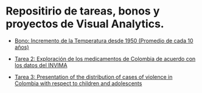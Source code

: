 # Repositirio de tareas, bonos y proyectos de Visual Analytics.

 - [Bono: Incremento de la Temperatura desde 1950 (Promedio de cada 10 años)](Bono/index.html)

 - [Tarea 2: Exploración de los medicamentos de Colombia de acuerdo con los datos del INVIMA](tarea2/index.html)

 - [Tarea 3: Presentation of the distribution of cases of violence in Colombia with respect to children and adolescents](homework3/index.html)
